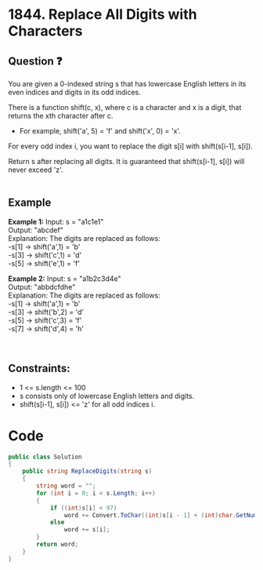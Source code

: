 # 1844. Replace All Digits with Characters
## Question ❓ <br>
You are given a 0-indexed string s that has lowercase English letters in its even indices and digits in its odd indices.

There is a function shift(c, x), where c is a character and x is a digit, that returns the xth character after c.

- For example, shift('a', 5) = 'f' and shift('x', 0) = 'x'.

For every odd index i, you want to replace the digit s[i] with shift(s[i-1], s[i]).

Return s after replacing all digits. It is guaranteed that shift(s[i-1], s[i]) will never exceed 'z'.
<br><br>

## Example

__Example 1:__
Input: s = "a1c1e1"    
Output: "abcdef"     
Explanation: The digits are replaced as follows:  
-s[1] -> shift('a',1) = 'b'  
-s[3] -> shift('c',1) = 'd'  
-s[5] -> shift('e',1) = 'f'
<br>

__Example 2:__  Input: s = "a1b2c3d4e"   
Output: "abbdcfdhe"     
Explanation: The digits are replaced as follows:  
-s[1] -> shift('a',1) = 'b'  
-s[3] -> shift('b',2) = 'd'  
-s[5] -> shift('c',3) = 'f'  
-s[7] -> shift('d',4) = 'h'
<br>




<br>
  
## Constraints:

- 1 <= s.length <= 100
- s consists only of lowercase English letters and digits.
- shift(s[i-1], s[i]) <= 'z' for all odd indices i.

# Code
```C#
public class Solution
{
    public string ReplaceDigits(string s)
    {
        string word = "";
        for (int i = 0; i < s.Length; i++)
        {
            if ((int)s[i] < 97)
                word += Convert.ToChar((int)s[i - 1] + (int)char.GetNumericValue(s[i]));
            else
                word += s[i];
        }
        return word;
    }
}
```
